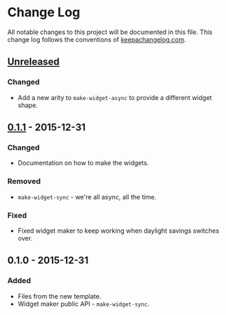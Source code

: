 # Change Log
All notable changes to this project will be documented in this file. This change log follows the conventions of [keepachangelog.com](http://keepachangelog.com/).

## [Unreleased][unreleased]
### Changed
- Add a new arity to `make-widget-async` to provide a different widget shape.

## [0.1.1] - 2015-12-31
### Changed
- Documentation on how to make the widgets.

### Removed
- `make-widget-sync` - we're all async, all the time.

### Fixed
- Fixed widget maker to keep working when daylight savings switches over.

## 0.1.0 - 2015-12-31
### Added
- Files from the new template.
- Widget maker public API - `make-widget-sync`.

[unreleased]: https://github.com/your-name/day16/compare/0.1.1...HEAD
[0.1.1]: https://github.com/your-name/day16/compare/0.1.0...0.1.1
